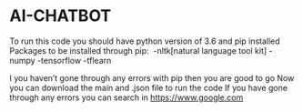 # AI-CHATBOT
To run this code you should have python version of 3.6 and pip installed
Packages to be installed through pip:  -nltk[natural language tool kit]
-numpy
-tensorflow
-tflearn

I you haven’t gone through any errors with pip then you are good to go
Now you can download the main and .json file to run the code 
If you have gone through any errors you can search in https://www.google.com
